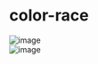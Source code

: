 # color-race
![image](https://github.com/raduma142/color-race/assets/69161202/3517eacf-eee2-4fb8-abe1-d6cad9e0d710)
\
![image](https://github.com/raduma142/color-race/assets/69161202/f000d14c-fde0-465a-8d4d-a87cb3b566fd)
